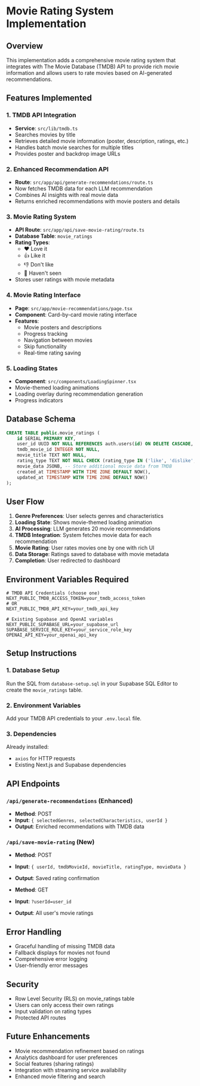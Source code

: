 # Movie Rating System Implementation

## Overview

This implementation adds a comprehensive movie rating system that integrates with The Movie Database (TMDB) API to provide rich movie information and allows users to rate movies based on AI-generated recommendations.

## Features Implemented

### 1. **TMDB API Integration** 
- **Service**: `src/lib/tmdb.ts`
- Searches movies by title
- Retrieves detailed movie information (poster, description, ratings, etc.)
- Handles batch movie searches for multiple titles
- Provides poster and backdrop image URLs

### 2. **Enhanced Recommendation API**
- **Route**: `src/app/api/generate-recommendations/route.ts`
- Now fetches TMDB data for each LLM recommendation
- Combines AI insights with real movie data
- Returns enriched recommendations with movie posters and details

### 3. **Movie Rating System**
- **API Route**: `src/app/api/save-movie-rating/route.ts`
- **Database Table**: `movie_ratings`
- **Rating Types**: 
  - ❤️ Love it
  - 👍 Like it  
  - 👎 Don't like
  - 🤷 Haven't seen
- Stores user ratings with movie metadata

### 4. **Movie Rating Interface**
- **Page**: `src/app/movie-recommendations/page.tsx`
- **Component**: Card-by-card movie rating interface
- **Features**:
  - Movie posters and descriptions
  - Progress tracking
  - Navigation between movies
  - Skip functionality
  - Real-time rating saving

### 5. **Loading States**
- **Component**: `src/components/LoadingSpinner.tsx`
- Movie-themed loading animations
- Loading overlay during recommendation generation
- Progress indicators

## Database Schema

```sql
CREATE TABLE public.movie_ratings (
    id SERIAL PRIMARY KEY,
    user_id UUID NOT NULL REFERENCES auth.users(id) ON DELETE CASCADE,
    tmdb_movie_id INTEGER NOT NULL,
    movie_title TEXT NOT NULL,
    rating_type TEXT NOT NULL CHECK (rating_type IN ('like', 'dislike', 'love', 'not_seen')),
    movie_data JSONB, -- Store additional movie data from TMDB
    created_at TIMESTAMP WITH TIME ZONE DEFAULT NOW(),
    updated_at TIMESTAMP WITH TIME ZONE DEFAULT NOW()
);
```

## User Flow

1. **Genre Preferences**: User selects genres and characteristics
2. **Loading State**: Shows movie-themed loading animation
3. **AI Processing**: LLM generates 20 movie recommendations
4. **TMDB Integration**: System fetches movie data for each recommendation
5. **Movie Rating**: User rates movies one by one with rich UI
6. **Data Storage**: Ratings saved to database with movie metadata
7. **Completion**: User redirected to dashboard

## Environment Variables Required

```env
# TMDB API Credentials (choose one)
NEXT_PUBLIC_TMDB_ACCESS_TOKEN=your_tmdb_access_token
# OR
NEXT_PUBLIC_TMDB_API_KEY=your_tmdb_api_key

# Existing Supabase and OpenAI variables
NEXT_PUBLIC_SUPABASE_URL=your_supabase_url
SUPABASE_SERVICE_ROLE_KEY=your_service_role_key
OPENAI_API_KEY=your_openai_api_key
```

## Setup Instructions

### 1. Database Setup
Run the SQL from `database-setup.sql` in your Supabase SQL Editor to create the `movie_ratings` table.

### 2. Environment Variables
Add your TMDB API credentials to your `.env.local` file.

### 3. Dependencies
Already installed:
- `axios` for HTTP requests
- Existing Next.js and Supabase dependencies

## API Endpoints

### `/api/generate-recommendations` (Enhanced)
- **Method**: POST
- **Input**: `{ selectedGenres, selectedCharacteristics, userId }`
- **Output**: Enriched recommendations with TMDB data

### `/api/save-movie-rating` (New)
- **Method**: POST
- **Input**: `{ userId, tmdbMovieId, movieTitle, ratingType, movieData }`
- **Output**: Saved rating confirmation

- **Method**: GET
- **Input**: `?userId=user_id`
- **Output**: All user's movie ratings

## Error Handling

- Graceful handling of missing TMDB data
- Fallback displays for movies not found
- Comprehensive error logging
- User-friendly error messages

## Security

- Row Level Security (RLS) on movie_ratings table
- Users can only access their own ratings
- Input validation on rating types
- Protected API routes

## Future Enhancements

- Movie recommendation refinement based on ratings
- Analytics dashboard for user preferences
- Social features (sharing ratings)
- Integration with streaming service availability
- Enhanced movie filtering and search 